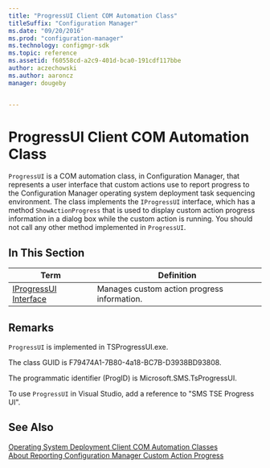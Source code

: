 ```yaml
---
title: "ProgressUI Client COM Automation Class"
titleSuffix: "Configuration Manager"
ms.date: "09/20/2016"
ms.prod: "configuration-manager"
ms.technology: configmgr-sdk
ms.topic: reference
ms.assetid: f60558cd-a2c9-401d-bca0-191cdf117bbe
author: aczechowski
ms.author: aaroncz
manager: dougeby


---
```

# ProgressUI Client COM Automation Class
`ProgressUI` is a COM automation class, in Configuration Manager, that represents a user interface that custom actions use to report progress to the Configuration Manager operating system deployment task sequencing environment. The class implements the `IProgressUI` interface, which has a method `ShowActionProgress` that is used to display custom action progress information in a dialog box while the custom action is running. You should not call any other method implemented in `ProgressUI`.  

## In This Section  

|Term|Definition|  
|----------|----------------|  
|[IProgressUI Interface](../../../../../develop/reference/core/clients/client-classes/iprogressui-interface.md)|Manages custom action progress information.|  

## Remarks  
 `ProgressUI` is implemented in TSProgressUI.exe.  

 The class GUID is F79474A1-7B80-4a18-BC7B-D3938BD93808.  

 The programmatic identifier (ProgID) is Microsoft.SMS.TsProgressUI.  

 To use `ProgressUI` in Visual Studio, add a reference to "SMS TSE Progress UI".  

## See Also  
 [Operating System Deployment Client COM Automation Classes](../../../../../develop/reference/core/clients/client-classes/operating-system-deployment-client-com-automation-classes.md)   
 [About Reporting Configuration Manager Custom Action Progress](../../../../../develop/osd/about-reporting-configuration-manager-custom-action-progress.md)   
